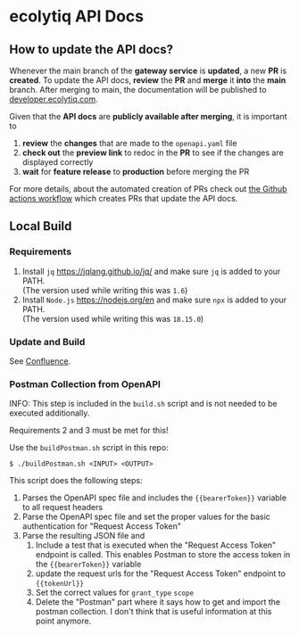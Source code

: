 # ecolytiq API Docs

## How to update the API docs?

Whenever the main branch of the **gateway service** is **updated**, a new **PR** is **created**.
To update the API docs, **review** the **PR** and **merge** it **into** the **main** branch.
After merging to main, the documentation will be published to [developer.ecolytiq.com](https://developer.ecolytiq.com/).

Given that the **API docs** are **publicly available after merging**, it is important to 
1. **review** the **changes** that are made to the `openapi.yaml` file
2. **check out** the **preview link** to redoc in the **PR** to see if the changes are displayed correctly
3. **wait** for **feature release** to **production** before merging the PR

For more details, about the automated creation of PRs check out [the Github actions workflow](.github/workflows/update-api-docs.yml) which creates PRs that update the API docs.

## Local Build

### Requirements
1. Install `jq` https://jqlang.github.io/jq/ and make sure `jq` is added to your PATH. \
   (The version used while writing this was `1.6`)
2. Install `Node.js` https://nodejs.org/en and make sure `npx` is added to your PATH. \
   (The version used while writing this was `18.15.0`)

### Update and Build 
See [Confluence](https://ecolytiq.atlassian.net/wiki/spaces/EC/pages/4528275659/API+Documentation#Changing-API-Docs).

### Postman Collection from OpenAPI 

INFO: This step is included in the `build.sh` script and is not needed to be executed additionally.

Requirements 2 and 3 must be met for this!

Use the `buildPostman.sh` script in this repo:

```console
$ ./buildPostman.sh <INPUT> <OUTPUT>
````

This script does the following steps: 

1. Parses the OpenAPI spec file and includes the `{{bearerToken}}` variable to all request headers
2. Parse the OpenAPI spec file and set the proper values for the basic authentication for "Request Access Token"
3. Parse the resulting JSON file and
   1. Include a test that is executed when the "Request Access Token" endpoint is called. This enables Postman to store the access token in the `{{bearerToken}}` variable
   2. update the request urls for the "Request Access Token" endpoint to `{{tokenUrl}}`
   3. Set the correct values for `grant_type` `scope` 
   4. Delete the "Postman" part where it says how to get and import the postman collection. I don't think that is useful information at this point anymore.

